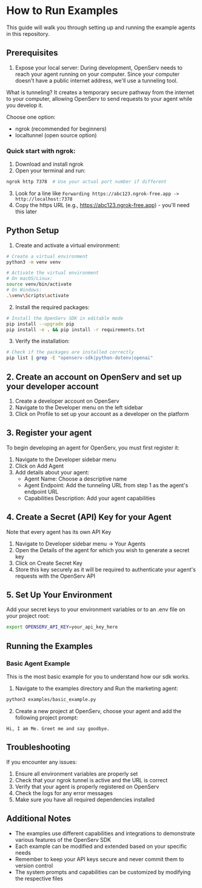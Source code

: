 # How to Run Examples

This guide will walk you through setting up and running the example agents in this repository.

## Prerequisites

1. Expose your local server:
During development, OpenServ needs to reach your agent running on your computer. Since your computer doesn't have a public internet address, we'll use a tunneling tool.

What is tunneling? It creates a temporary secure pathway from the internet to your computer, allowing OpenServ to send requests to your agent while you develop it.

Choose one option:
- ngrok (recommended for beginners)
- localtunnel (open source option)

### Quick start with ngrok:
1. Download and install ngrok
2. Open your terminal and run:
```bash
ngrok http 7378  # Use your actual port number if different
```
3. Look for a line like `Forwarding https://abc123.ngrok-free.app -> http://localhost:7378`
4. Copy the https URL (e.g., https://abc123.ngrok-free.app) - you'll need this later

## Python Setup

1. Create and activate a virtual environment:
```bash
# Create a virtual environment
python3 -m venv venv

# Activate the virtual environment
# On macOS/Linux:
source venv/bin/activate
# On Windows:
.\venv\Scripts\activate
```

2. Install the required packages:
```bash
# Install the OpenServ SDK in editable mode
pip install --upgrade pip
pip install -e . && pip install -r requirements.txt
```

3. Verify the installation:
```bash
# Check if the packages are installed correctly
pip list | grep -E "openserv-sdk|python-dotenv|openai"
```

## 2. Create an account on OpenServ and set up your developer account
1. Create a developer account on OpenServ
2. Navigate to the Developer menu on the left sidebar
3. Click on Profile to set up your account as a developer on the platform

## 3. Register your agent
To begin developing an agent for OpenServ, you must first register it:

1. Navigate to the Developer sidebar menu
2. Click on Add Agent
3. Add details about your agent:
   - Agent Name: Choose a descriptive name
   - Agent Endpoint: Add the tunneling URL from step 1 as the agent's endpoint URL
   - Capabilities Description: Add your agent capabilities

## 4. Create a Secret (API) Key for your Agent
Note that every agent has its own API Key

1. Navigate to Developer sidebar menu -> Your Agents
2. Open the Details of the agent for which you wish to generate a secret key
3. Click on Create Secret Key
4. Store this key securely as it will be required to authenticate your agent's requests with the OpenServ API

## 5. Set Up Your Environment
Add your secret keys to your environment variables or to an .env file on your project root:

```bash
export OPENSERV_API_KEY=your_api_key_here
```

## Running the Examples

### Basic Agent Example
This is the most basic example for you to understand how our sdk works.

1. Navigate to the examples directory and Run the marketing agent:
```bash
python3 examples/basic_example.py
```

2. Create a new project at OpenServ, choose your agent and add the following project prompt:
```
Hi, I am Me. Greet me and say goodbye.
```

## Troubleshooting

If you encounter any issues:

1. Ensure all environment variables are properly set
2. Check that your ngrok tunnel is active and the URL is correct
3. Verify that your agent is properly registered on OpenServ
4. Check the logs for any error messages
5. Make sure you have all required dependencies installed

## Additional Notes

- The examples use different capabilities and integrations to demonstrate various features of the OpenServ SDK
- Each example can be modified and extended based on your specific needs
- Remember to keep your API keys secure and never commit them to version control
- The system prompts and capabilities can be customized by modifying the respective files 